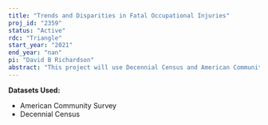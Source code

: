 ```yaml
---
title: "Trends and Disparities in Fatal Occupational Injuries"
proj_id: "2359"
status: "Active"
rdc: "Triangle"
start_year: "2021"
end_year: "nan"
pi: "David B Richardson"
abstract: "This project will use Decennial Census and American Community Survey (ACS) data in combination with researcher-provided data to study fatal occupational injury rates in North Carolina over the forty-year period 1977-2017. Data on occupational fatalities in North Carolina come from the state's medical examiner system as well as death certificate files from the North Carolina Division of Public Health. Information on fatal injuries describes the sex, race, year of birth, occupation, and industry of the decedent, as well as the year of fatal injury and death. A prior study by the researchers using public Decennial Census data analyzes fatal occupational injuries in North Carolina between 1977 and 1991, when North Carolina's population was 6.6 million. North Carolina now has 9.9 million residents and the state's economy has changed substantially since 1991, with employment shifting dramatically away from agriculture, textile, and furniture production to a more diversified economy with a diverse workforce. This research will encompass a comprehensive epidemiological study of fatal occupational injuries between 1977 and the present, comparing findings to - and updating - the previous research."
---
```


**Datasets Used:**

  - American Community Survey 
  - Decennial Census 


